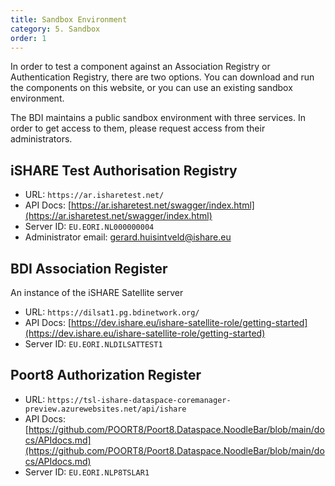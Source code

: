 ```yaml
---
title: Sandbox Environment
category: 5. Sandbox
order: 1
---
```


In order to test a component against an Association Registry or Authentication Registry, there are two options. You can download and run the components on this website, or you can use an existing sandbox environment.

The BDI maintains a public sandbox environment with three services. In order to get access to them, please request access from their administrators.

## iSHARE Test Authorisation Registry

- URL: `https://ar.isharetest.net/`
- API Docs: [https://ar.isharetest.net/swagger/index.html](https://ar.isharetest.net/swagger/index.html)
- Server ID: `EU.EORI.NL000000004`
- Administrator email: <gerard.huisintveld@ishare.eu>
 
## BDI Association Register

An instance of the iSHARE Satellite server

- URL: `https://dilsat1.pg.bdinetwork.org/`
- API Docs: [https://dev.ishare.eu/ishare-satellite-role/getting-started](https://dev.ishare.eu/ishare-satellite-role/getting-started)
- Server ID: `EU.EORI.NLDILSATTEST1`
  
## Poort8 Authorization Register

- URL: `https://tsl-ishare-dataspace-coremanager-preview.azurewebsites.net/api/ishare`
- API Docs: [https://github.com/POORT8/Poort8.Dataspace.NoodleBar/blob/main/docs/APIdocs.md](https://github.com/POORT8/Poort8.Dataspace.NoodleBar/blob/main/docs/APIdocs.md)
- Server ID: `EU.EORI.NLP8TSLAR1`
